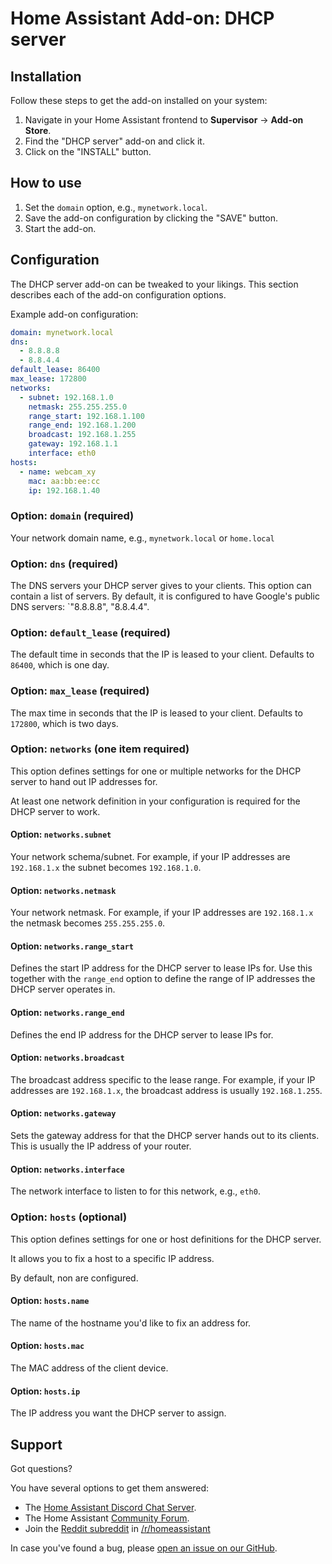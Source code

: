 # Home Assistant Add-on: DHCP server

## Installation

Follow these steps to get the add-on installed on your system:

1. Navigate in your Home Assistant frontend to **Supervisor** -> **Add-on Store**.
2. Find the "DHCP server" add-on and click it.
3. Click on the "INSTALL" button.

## How to use

1. Set the `domain` option, e.g., `mynetwork.local`.
2. Save the add-on configuration by clicking the "SAVE" button.
3. Start the add-on.

## Configuration

The DHCP server add-on can be tweaked to your likings. This section
describes each of the add-on configuration options.

Example add-on configuration:

```yaml
domain: mynetwork.local
dns:
  - 8.8.8.8
  - 8.8.4.4
default_lease: 86400
max_lease: 172800
networks:
  - subnet: 192.168.1.0
    netmask: 255.255.255.0
    range_start: 192.168.1.100
    range_end: 192.168.1.200
    broadcast: 192.168.1.255
    gateway: 192.168.1.1
    interface: eth0
hosts:
  - name: webcam_xy
    mac: aa:bb:ee:cc
    ip: 192.168.1.40
```

### Option: `domain` (required)

Your network domain name, e.g., `mynetwork.local` or `home.local`

### Option: `dns` (required)

The DNS servers your DHCP server gives to your clients. This option can
contain a list of servers. By default, it is configured to have Google's
public DNS servers: `"8.8.8.8", "8.8.4.4".

### Option: `default_lease` (required)

The default time in seconds that the IP is leased to your client.
Defaults to `86400`, which is one day.

### Option: `max_lease` (required)

The max time in seconds that the IP is leased to your client.
Defaults to `172800`, which is two days.

### Option: `networks` (one item required)

This option defines settings for one or multiple networks for the DHCP server
to hand out IP addresses for.

At least one network definition in your configuration is required for the
DHCP server to work.

#### Option: `networks.subnet`

Your network schema/subnet. For example, if your IP addresses are `192.168.1.x`
the subnet becomes `192.168.1.0`.

#### Option: `networks.netmask`

Your network netmask. For example, if your IP addresses are `192.168.1.x` the
netmask becomes `255.255.255.0`.

#### Option: `networks.range_start`

Defines the start IP address for the DHCP server to lease IPs for.
Use this together with the `range_end` option to define the range of IP
addresses the DHCP server operates in.

#### Option: `networks.range_end`

Defines the end IP address for the DHCP server to lease IPs for.

#### Option: `networks.broadcast`

The broadcast address specific to the lease range. For example, if your
IP addresses are `192.168.1.x`, the broadcast address is usually `192.168.1.255`.

#### Option: `networks.gateway`

Sets the gateway address for that the DHCP server hands out to its clients.
This is usually the IP address of your router.

#### Option: `networks.interface`

The network interface to listen to for this network, e.g., `eth0`.

### Option: `hosts` (optional)

This option defines settings for one or host definitions for the DHCP server.

It allows you to fix a host to a specific IP address.

By default, non are configured.

#### Option: `hosts.name`

The name of the hostname you'd like to fix an address for.

#### Option: `hosts.mac`

The MAC address of the client device.

#### Option: `hosts.ip`

The IP address you want the DHCP server to assign.

## Support

Got questions?

You have several options to get them answered:

- The [Home Assistant Discord Chat Server][discord].
- The Home Assistant [Community Forum][forum].
- Join the [Reddit subreddit][reddit] in [/r/homeassistant][reddit]

In case you've found a bug, please [open an issue on our GitHub][issue].

[discord]: https://discord.gg/c5DvZ4e
[forum]: https://community.home-assistant.io
[issue]: https://hub.fastgit.org/home-assistant/hassio-addons/issues
[reddit]: https://reddit.com/r/homeassistant
[repository]: https://hub.fastgit.org/hassio-addons/repository
